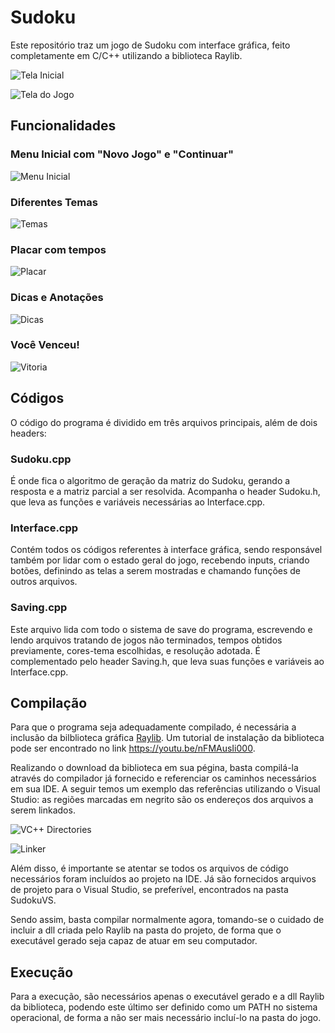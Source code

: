 # Sudoku
Este repositório traz um jogo de Sudoku com interface gráfica, feito completamente em C/C++ utilizando a biblioteca Raylib.

![Tela Inicial](https://i.imgur.com/6zTlsFm.png)

![Tela do Jogo](https://i.imgur.com/Z33DgfH.png)

## Funcionalidades

### Menu Inicial com "Novo Jogo" e "Continuar"

![Menu Inicial](https://i.imgur.com/o5MYPBd.png)

### Diferentes Temas

![Temas](https://i.imgur.com/BpwpEM6.png)

### Placar com tempos

![Placar](https://i.imgur.com/BwwcCpx.png)

### Dicas e Anotações

![Dicas](https://i.imgur.com/XAKZ4M1.png)

### Você Venceu!

![Vitoria](https://i.imgur.com/KbQs9AE.png)

## Códigos
O código do programa é dividido em três arquivos principais, além de dois headers:

### Sudoku.cpp
É onde fica o algoritmo de geração da matriz do Sudoku, gerando a resposta e a matriz parcial a ser resolvida. Acompanha o header Sudoku.h, que leva as funções e variáveis necessárias ao Interface.cpp.

### Interface.cpp
Contém todos os códigos referentes à interface gráfica, sendo responsável também por lidar com o estado geral do jogo, recebendo inputs, criando botões, definindo as telas a serem mostradas e chamando funções de outros arquivos.

### Saving.cpp
Este arquivo lida com todo o sistema de save do programa, escrevendo e lendo arquivos tratando de jogos não terminados, tempos obtidos previamente, cores-tema escolhidas, e resolução adotada. É complementado pelo header Saving.h, que leva suas funções e variáveis ao Interface.cpp.

## Compilação
Para que o programa seja adequadamente compilado, é necessária a inclusão da bilblioteca gráfica [Raylib](https://www.raylib.com/). Um tutorial de instalação da biblioteca pode ser encontrado no link https://youtu.be/nFMAusIi000.

Realizando o download da biblioteca em sua pégina, basta compilá-la através do compilador já fornecido e referenciar os caminhos necessários em sua IDE. A seguir temos um exemplo das referências utilizando o Visual Studio: as regiões marcadas em negrito são os endereços dos arquivos a serem linkados.

![VC++ Directories](https://i.imgur.com/ao7T1xR.png)

![Linker](https://i.imgur.com/rYnUF1i.png)

Além disso, é importante se atentar se todos os arquivos de código necessários foram incluídos ao projeto na IDE. Já são fornecidos arquivos de projeto para o Visual Studio, se preferível, encontrados na pasta SudokuVS.

Sendo assim, basta compilar normalmente agora, tomando-se o cuidado de incluir a dll criada pelo Raylib na pasta do projeto, de forma que o executável gerado seja capaz de atuar em seu computador.

## Execução
Para a execução, são necessários apenas o executável gerado e a dll Raylib da biblioteca, podendo este último ser definido como um PATH no sistema operacional, de forma a não ser mais necessário incluí-lo na pasta do jogo.

